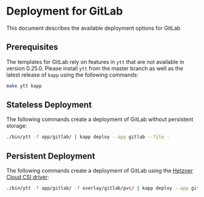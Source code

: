 # Deployment for GitLab

This document describes the available deployment options for GitLab

## Prerequisites

The templates for GitLab rely on features in `ytt` that are not available in version 0.25.0. Please install `ytt` from the master branch as well as the latest release of `kapp` using the following commands:

```bash
make ytt kapp
```

## Stateless Deployment

The following commands create a deployment of GitLab without persistent storage:

```bash
./bin/ytt -f app/gitlab/ | kapp deploy --app gitlab --file -
```

## Persistent Deployment

The following commands create a deployment of GitLab using the [Hetzner Cloud CSI driver](https://github.com/hetznercloud/csi-driver):

```bash
./bin/ytt -f app/gitlab/ -f overlay/gitlab/pvc/ | kapp deploy --app gitlab --file -
```
